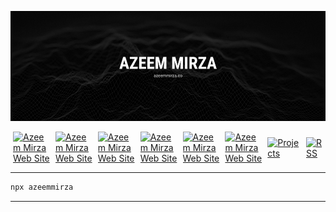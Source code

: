 [![Azeem Mirza](/assets/banner.png)](https://azeemmirza.co)

<div style="display: flex; flex-flow: row; align-items: center; justify-content: center;">
<a href="https://azeemmirza.co" style="margin: 0 4px">
<img src="https://img.shields.io/badge/website-000?style=for-the-badge&logo=atandt&logoColor=white" alt="Azeem Mirza Web Site">
</a>
<a href="https://azeemmirza.co/blog" style="margin: 0 4px">
<img src="https://img.shields.io/badge/Blog-000?style=for-the-badge&logo=wordpress&logoColor=white" alt="Azeem Mirza Web Site">
</a>
<a href="https://instagram.com/azeeemmirza" style="margin: 0 4px">
<img src="https://img.shields.io/badge/Instagram-000?style=for-the-badge&logo=instagram&logoColor=white" alt="Azeem Mirza Web Site">
</a>

<a href="https://twitter.com/azeeemmirza" style="margin: 0 4px">
<img src="https://img.shields.io/badge/Twitter-000?style=for-the-badge&logo=twitter&logoColor=white" alt="Azeem Mirza Web Site">
</a>

<a href="https://linkedin.com/in/azeeemmirza" style="margin: 0 4px">
<img src="https://img.shields.io/badge/LinkedIn-000?style=for-the-badge&logo=linkedin&logoColor=white" alt="Azeem Mirza Web Site">
</a>

<a href="https://github.com/azeemmirza" style="margin: 0 4px">
<img src="https://img.shields.io/badge/github-000000?style=for-the-badge&logo=github&logoColor=white" alt="Azeem Mirza Web Site">
</a>
<a href="https://azeemmirza.co/projects" style="margin: 0 4px">
<img src="https://img.shields.io/badge/projects-000000?style=for-the-badge&logo=buffer&logoColor=white" alt="Projects">
</a>
<a href="https://azeemmirza.co/rss" style="margin: 0 4px">
<img src="https://img.shields.io/badge/rss-000000?style=for-the-badge&logo=rss&logoColor=white" alt="RSS">
</a>
</div>

---
```bash
npx azeemmirza
```
---

<!--
## Technologies

![Alt](https://img.shields.io/badge/JavaScript-333?style=for-the-badge&logo=javascript&logoColor=F7DF1E)
![Alt](https://img.shields.io/badge/TypeScript-333?style=for-the-badge&logo=typescript&logoColor=007ACC)
![Alt](https://img.shields.io/badge/Node.js-333?style=for-the-badge&logo=node.js&logoColor=43853D)
![Alt](https://img.shields.io/badge/Python-333?style=for-the-badge&logo=python&logoColor=3776AB)
![Alt](https://img.shields.io/badge/BASH-333?style=for-the-badge&logo=gnu-bash&logoColor=white)
![](https://img.shields.io/badge/NestJS-333?style=for-the-badge&logo=nestjs&logoColor=E0234E)
![](https://img.shields.io/badge/Django-333?style=for-the-badge&logo=django&logoColor=092E20)
![](https://img.shields.io/badge/Next.JS-333?style=for-the-badge&logo=next.js&logoColor=white)
![](https://img.shields.io/badge/Express.js-333?style=for-the-badge&logo=express)
![Alt](https://img.shields.io/badge/Angular-333?style=for-the-badge&logo=angular&logoColor=DD0031)
![Alt](https://img.shields.io/badge/React-333?style=for-the-badge&logo=react&logoColor=61DAFB)
![](https://img.shields.io/badge/React_Native-333?style=for-the-badge&logo=react&logoColor=61DAFB)
![](https://img.shields.io/badge/Gatsby-333?style=for-the-badge&logo=gatsby&logoColor=663399)
![](https://img.shields.io/badge/Svelte-333?style=for-the-badge&logo=svelte&logoColor=4A4A55)
![Alt](https://img.shields.io/badge/HTML5-333?style=for-the-badge&logo=html5&logoColor=E34F26)
![](https://img.shields.io/badge/CSS3-333?style=for-the-badge&logo=css3&logoColor=1572B6)
![](https://img.shields.io/badge/Sass-333?style=for-the-badge&logo=sass&logoColor=CC6699)
![](https://img.shields.io/badge/Tailwind_CSS-333?style=for-the-badge&logo=tailwind-css&logoColor=38B2AC)
![](https://img.shields.io/badge/Material--UI-333?style=for-the-badge&logo=mui&logoColor=0081CB)
![](https://img.shields.io/badge/Bootstrap-333?style=for-the-badge&logo=bootstrap&logoColor=563D7C)
![](https://img.shields.io/badge/Redux-333?style=for-the-badge&logo=redux&logoColor=593D88)
![](https://img.shields.io/badge/React_Router-333?style=for-the-badge&logo=react-router&logoColor=CA4245)
![](https://img.shields.io/badge/Lodash-333?style=for-the-badge&logo=lodash&logoColor=3492FF)
![](https://img.shields.io/badge/Webpack-333?style=for-the-badge&logo=webpack&logoColor=3423A6)
![](https://img.shields.io/badge/Sequelize-333?style=for-the-badge&logo=Sequelize&logoColor=52B0E7)
![](https://img.shields.io/badge/Prisma-333?style=for-the-badge&logo=Prisma&logoColor=3982CE)
![](https://img.shields.io/badge/GIT-333?style=for-the-badge&logo=git&logoColor=E44C30)
![](https://img.shields.io/badge/GitHub_Actions-333?style=for-the-badge&logo=github-actions&logoColor=2088FF)
![](https://img.shields.io/badge/Markdown-333?style=for-the-badge&logo=markdown&logoColor=white)
![](https://img.shields.io/badge/eslint-333?style=for-the-badge&logo=eslint&logoColor=3A33D1)
![](https://img.shields.io/badge/prettier-333?style=for-the-badge&logo=prettier&logoColor=1A2C34)
![](https://img.shields.io/badge/stylelint-333?style=for-the-badge&logo=stylelint&logoColor=white)
![](https://img.shields.io/badge/MySQL-333?style=for-the-badge&logo=mysql&logoColor=4479A1)
![](https://img.shields.io/badge/PostgreSQL-333?style=for-the-badge&logo=postgresql&logoColor=316192)
![](https://img.shields.io/badge/MongoDB-333?style=for-the-badge&logo=mongodb&logoColor=4EA94B)
![](https://img.shields.io/badge/Vercel-333?style=for-the-badge&logo=vercel&logoColor=white)
![](https://img.shields.io/badge/Netlify-333?style=for-the-badge&logo=netlify&logoColor=00C7B7)
![](https://img.shields.io/badge/Amazon_AWS-333?style=for-the-badge&logo=amazon-aws&logoColor=FF9900)

-->
